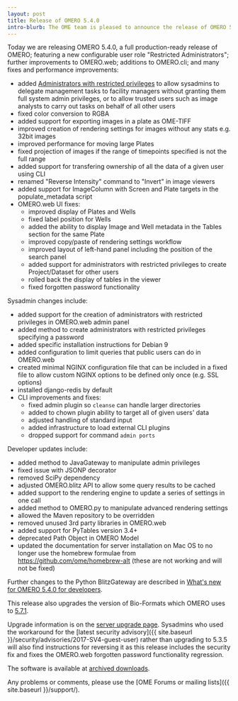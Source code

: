 ```yaml
---
layout: post
title: Release of OMERO 5.4.0
intro-blurb: The OME team is pleased to announce the release of OMERO 5.4.0.
---
```

Today we are releasing OMERO 5.4.0, a full production-ready release of OMERO;
featuring a new configurable user role "Restricted Administrators"; further
improvements to OMERO.web; additions to OMERO.cli; and many fixes and
performance improvements:

-  added [Administrators with restricted privileges](https://docs.openmicroscopy.org/omero/5.4.0/sysadmins/admins-with-restricted-privileges.html) to allow sysadmins to delegate
   management tasks to facility managers without granting them full system
   admin privileges, or to allow trusted users such as image analysts to carry
   out tasks on behalf of all other users
-  fixed color conversion to RGBA
-  added support for exporting images in a plate as OME-TIFF
-  improved creation of rendering settings for images without any stats e.g.
   32bit images
-  improved performance for moving large Plates
-  fixed projection of images if the range of timepoints specified is not the
   full range
-  added support for transfering ownership of all the data of a given user
   using CLI
-  renamed "Reverse Intensity" command to "Invert" in image viewers
-  added support for ImageColumn with Screen and Plate targets in the
   populate_metadata script
-  OMERO.web UI fixes:
   * improved display of Plates and Wells
   * fixed label position for Wells
   * added the ability to display Image and Well metadata in the Tables
     section for the same Plate
   * improved copy/paste of rendering settings workflow
   * improved layout of left-hand panel including the position of the search
     panel
   * added support for administrators with restricted privileges to create
     Project/Dataset for other users
   * rolled back the display of tables in the viewer
   * fixed forgotten password functionality

Sysadmin changes include:

-  added support for the creation of administrators with restricted privileges
   in OMERO.web admin panel
-  added method to create administrators with restricted privileges specifying
   a password
-  added specific installation instructions for Debian 9
-  added configuration to limit queries that public users can do in OMERO.web
-  created minimal NGINX configuration file that can be included in a fixed
   file to allow custom NGINX options to be defined only once (e.g. SSL
   options)
-  installed django-redis by default
-  CLI improvements and fixes:
   * fixed admin plugin so ``cleanse`` can handle larger directories
   * added to chown plugin ability to target all of given users' data
   * adjusted handling of standard input 
   * added infrastructure to load external CLI plugins
   * dropped support for command ``admin ports``

Developer updates include:

-  added method to JavaGateway to manipulate admin privileges
-  fixed issue with JSONP decorator
-  removed SciPy dependency
-  adjusted OMERO.blitz API to allow some query results to be cached
-  added support to the rendering engine to update a series of settings in one
   call
-  added method to OMERO.py to manipulate advanced rendering settings
-  allowed the Maven repository to be overridden
-  removed unused 3rd party libraries in OMERO.web
-  added support for PyTables version 3.4+
-  deprecated Path Object in OMERO Model
-  updated the documentation for server installation on Mac OS to no longer
   use the homebrew formulae from https://github.com/ome/homebrew-alt (these
   are not working and will not be fixed)

Further changes to the Python BlitzGateway are described in [What's new for OMERO 5.4.0 for developers](https://docs.openmicroscopy.org/omero/5.4.0/developers/whatsnew.html).

This release also upgrades the version of Bio-Formats which OMERO uses to [5.7.1](https://docs.openmicroscopy.org/bio-formats/5.7.1/about/whats-new.html).

Upgrade information is on the [server upgrade page](https://docs.openmicroscopy.org/omero/5.4.0/sysadmins/server-upgrade.html). 
Sysadmins who used the workaround for the [latest security advisory]({{ site.baseurl }}/security/advisories/2017-SV4-guest-user)
rather than upgrading to 5.3.5 will also find instructions for reversing it as
this release includes the security fix and fixes the OMERO.web forgotten
password functionality regression.

The software is available at [archived downloads](https://downloads.openmicroscopy.org/omero/5.4.0).

Any problems or comments, please use the [OME Forums or mailing lists]({{ site.baseurl }}/support/).
